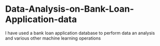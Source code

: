 # Data-Analysis-on-Bank-Loan-Application-data
I have used a bank loan application database to perform data an analysis and various other machine learning operations
